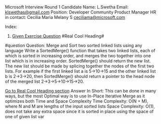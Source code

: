 Microsoft Interview Round 1
Candidate Name: L.Swetha 
Email: klswethas@gmail.com
Position: Developer Community Product Manager
HR in contact: Cecilia Maria Melany S <ceciliama@microsoft.com>

Index: 
1. [Given Exercise Question](question)
#Real Cool Heading#



#question
Question: Merge and Sort two sorted linked lists using any language
Write a SortedMerge() function that takes two linked lists, each of which is sorted in increasing order, and merges the two together into one list which is in increasing order. SortedMerge() should return the new list. The new list should be made by splicing together the nodes of the first two lists.
For example if the first linked list a is 5->10->15 and the other linked list b is 2->3->20, then SortedMerge() should return a pointer to the head node of the merged list 2->3->5->10->15->20.

[Go to Real Cool Heading section](#real-cool-heading)
Answer In Short: This can be done in many ways, but the most Optimal way is to use In-Place Iterative Merge as it optimizes both Time and Space Complexity
Time Complexity: O(N + M), where N and M are lengths of the input sorted lists
Space Complexity: O(1), does not take any extra space since it is sorted in place using the space of one of given list var  
